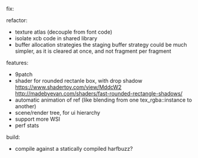 fix:

refactor:
- texture atlas (decouple from font code)
- isolate xcb code in shared library
- buffer allocation strategies
    the staging buffer strategy could be much simpler, as it is cleared at once, and not fragment per fragment

features:
- 9patch
- shader for rounded rectanle box, with drop shadow
    https://www.shadertoy.com/view/MddcW2
    http://madebyevan.com/shaders/fast-rounded-rectangle-shadows/
- automatic animation of ref (like blending from one tex_rgba::instance to another)
- scene/render tree, for ui hierarchy
- support more WSI
- perf stats

build:
- compile against a statically compiled harfbuzz?
